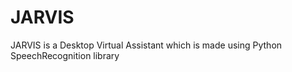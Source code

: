 # JARVIS
JARVIS is a Desktop Virtual Assistant which is made using Python SpeechRecognition library 
